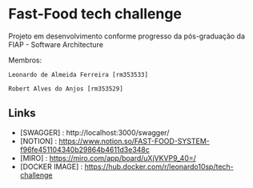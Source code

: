 
# Fast-Food tech challenge

Projeto em desenvolvimento conforme progresso da pós-graduação da FIAP - Software Architecture

Membros: 
    
    Leonardo de Almeida Ferreira [rm353533]

    Robert Alves do Anjos [rm353529]


## Links

- [SWAGGER] : http://localhost:3000/swagger/
- [NOTION] : https://www.notion.so/FAST-FOOD-SYSTEM-f96fe451104340b29864b4611d3e348c
- [MIRO] : https://miro.com/app/board/uXjVKVP9_40=/
- [DOCKER IMAGE] : https://hub.docker.com/r/leonardo10sp/tech-challenge


